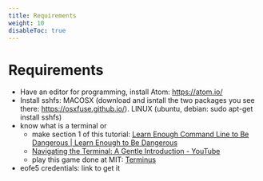 ```yaml
---
title: Requirements
weight: 10
disableToc: true
---
```


# Requirements

- Have an editor for programming, install Atom: https://atom.io/
- Install sshfs: MACOSX (download and isntall the two packages you see there: https://osxfuse.github.io/). LINUX (ubuntu, debian: sudo apt-get install sshfs)
- know what is a terminal or
	-  make section 1 of this tutorial: [Learn Enough Command Line to Be Dangerous |  Learn Enough to Be Dangerous](https://www.learnenough.com/command-line-tutorial/basics)
	- [Navigating the Terminal: A Gentle Introduction - YouTube](https://www.youtube.com/watch?v=Vhcx4KJbtes&feature=youtu.be)
	- play this game done at MIT: [Terminus](http://web.mit.edu/mprat/Public/web/Terminus/Web/main.html)
- eofe5 credentials: link to get it
